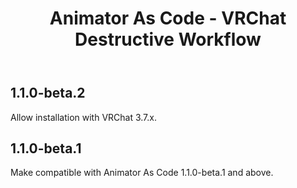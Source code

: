 ﻿---
title: Animator As Code - VRChat Destructive Workflow
---

## 1.1.0-beta.2

Allow installation with VRChat 3.7.x.

## 1.1.0-beta.1

Make compatible with Animator As Code 1.1.0-beta.1 and above.

